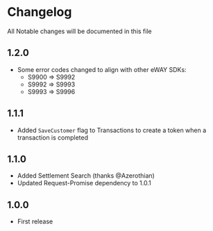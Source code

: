 # Changelog

All Notable changes will be documented in this file

## 1.2.0

 - Some error codes changed to align with other eWAY SDKs:
    - S9900 => S9992
    - S9992 => S9993
    - S9993 => S9996

## 1.1.1

 - Added `SaveCustomer` flag to Transactions to create a token when a transaction is completed

## 1.1.0

 - Added Settlement Search (thanks @Azerothian)
 - Updated Request-Promise dependency to 1.0.1

## 1.0.0

 - First release
